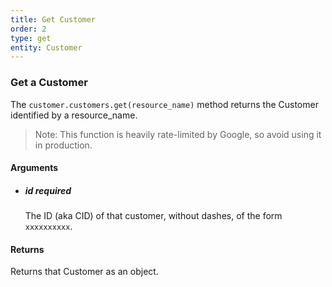 ```yaml
---
title: Get Customer 
order: 2
type: get
entity: Customer 
---
```


### Get a Customer 

The `customer.customers.get(resource_name)` method returns the Customer identified by a resource_name. 

> Note: This function is heavily rate-limited by Google, so avoid using it in production.


#### Arguments

- ##### id *required*
    The ID (aka CID) of that customer, without dashes, of the form `xxxxxxxxxx`.


#### Returns

Returns that Customer as an object.
